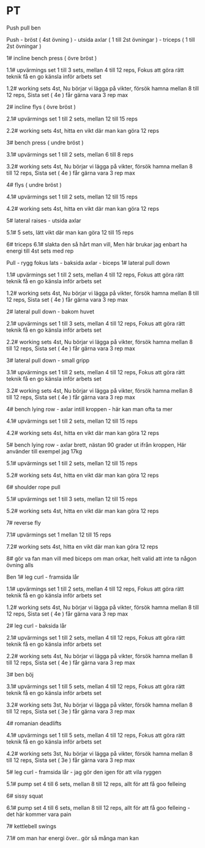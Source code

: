 # PT

Push pull ben 

Push - bröst ( 4st övning ) - utsida axlar ( 1 till 2st övningar ) - triceps ( 1 till 2st övningar )

1# incline bench press ( övre bröst )

1.1# upvärmings set 1 till 3 sets, mellan 4 till 12 reps, 
  Fokus att göra rätt teknik få en go känsla inför arbets set
  
1.2# working sets 4st, Nu börjar vi lägga på vikter, försök hamna mellan 8 till 12 reps, Sista set ( 4e ) får gärna vara 3 rep max

2# incline flys ( övre bröst )

2.1# upvärmings set 1 till 2 sets, mellan 12 till 15 reps 

2.2#  working sets 4st, hitta en vikt där man kan göra 12 reps 

3# bench press ( undre bröst )

3.1# upvärmings set 1 till 2 sets, mellan 6 till 8 reps 

3.2# working sets 4st, Nu börjar vi lägga på vikter, försök hamna mellan 8 till 12 reps, Sista set ( 4e ) får gärna vara 3 rep max

4# flys ( undre bröst )

4.1# upvärmings set 1 till 2 sets, mellan 12 till 15 reps 

4.2#  working sets 4st, hitta en vikt där man kan göra 12 reps 

5# lateral raises - utsida axlar

5.1# 5 sets, lätt vikt där man kan göra 12 till 15 reps 

6# triceps 
6.1# slakta den så hårt man vill, Men här brukar jag enbart ha energi till 4st sets med rep


Pull - rygg fokus lats - baksida axlar - biceps
1# lateral pull down

1.1# upvärmings set 1 till 2 sets, mellan 4 till 12 reps, 
  Fokus att göra rätt teknik få en go känsla inför arbets set
  
1.2# working sets 4st, Nu börjar vi lägga på vikter, försök hamna mellan 8 till 12 reps, Sista set ( 4e ) får gärna vara 3 rep max

2# lateral pull down - bakom huvet

2.1# upvärmings set 1 till 3 sets, mellan 4 till 12 reps, 
  Fokus att göra rätt teknik få en go känsla inför arbets set
  
2.2# working sets 4st, Nu börjar vi lägga på vikter, försök hamna mellan 8 till 12 reps, Sista set ( 4e ) får gärna vara 3 rep max


3# lateral pull down - small gripp

3.1# upvärmings set 1 till 2 sets, mellan 4 till 12 reps, 
  Fokus att göra rätt teknik få en go känsla inför arbets set
  
3.2# working sets 4st, Nu börjar vi lägga på vikter, försök hamna mellan 8 till 12 reps, Sista set ( 4e ) får gärna vara 3 rep max


4# bench lying row - axlar intill kroppen - här kan man ofta ta mer 

4.1# upvärmings set 1 till 2 sets, mellan 12 till 15 reps 

4.2#  working sets 4st, hitta en vikt där man kan göra 12 reps 

5# bench lying row - axlar brett, nästan 90 grader ut ifrån kroppen, Här använder till exempel jag 17kg

5.1# upvärmings set 1 till 2 sets, mellan 12 till 15 reps 

5.2#  working sets 4st, hitta en vikt där man kan göra 12 reps 

6# shoulder rope pull

5.1# upvärmings set 1 till 3 sets, mellan 12 till 15 reps 

5.2#  working sets 4st, hitta en vikt där man kan göra 12 reps 

7# reverse fly

7.1# upvärmings set 1 mellan 12 till 15 reps 

7.2#  working sets 4st, hitta en vikt där man kan göra 12 reps 

8# gör va fan man vill med biceps om man orkar, helt valid att inte ta någon övning alls


Ben
1# leg curl - framsida lår 

1.1# upvärmings set 1 till 2 sets, mellan 4 till 12 reps, 
  Fokus att göra rätt teknik få en go känsla inför arbets set
  
1.2# working sets 4st, Nu börjar vi lägga på vikter, försök hamna mellan 8 till 12 reps, Sista set ( 4e ) får gärna vara 3 rep max

2# leg curl - baksida lår 

2.1# upvärmings set 1 till 2 sets, mellan 4 till 12 reps, 
  Fokus att göra rätt teknik få en go känsla inför arbets set
  
2.2# working sets 4st, Nu börjar vi lägga på vikter, försök hamna mellan 8 till 12 reps, Sista set ( 4e ) får gärna vara 3 rep max

3# ben böj 

3.1# upvärmings set 1 till 5 sets, mellan 4 till 12 reps, 
  Fokus att göra rätt teknik få en go känsla inför arbets set
  
3.2# working sets 3st, Nu börjar vi lägga på vikter, försök hamna mellan 8 till 12 reps, Sista set ( 3e ) får gärna vara 3 rep max

4# romanian deadlifts

4.1# upvärmings set 1 till 5 sets, mellan 4 till 12 reps, 
  Fokus att göra rätt teknik få en go känsla inför arbets set
  
4.2# working sets 3st, Nu börjar vi lägga på vikter, försök hamna mellan 8 till 12 reps, Sista set ( 3e ) får gärna vara 3 rep max

5# leg curl - framsida lår - jag gör den igen för att vila ryggen

5.1# pump set 4 till 6 sets, mellan 8 till 12 reps, allt för att få goo felleing 

6# sissy squat

6.1# pump set 4 till 6 sets, mellan 8 till 12 reps, allt för att få goo felleing - det här kommer vara pain

7# kettlebell swings

7.1# om man har energi över.. gör så många man kan

